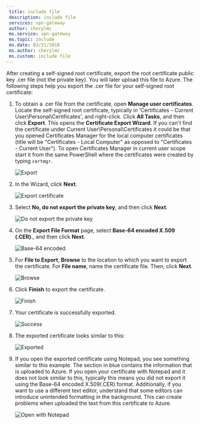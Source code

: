 ```yaml
---
 title: include file
 description: include file
 services: vpn-gateway
 author: cherylmc
 ms.service: vpn-gateway
 ms.topic: include
 ms.date: 03/21/2018
 ms.author: cherylmc
 ms.custom: include file
---
```

After creating a self-signed root certificate, export the root certificate public key .cer file (not the private key). You will later upload this file to Azure. The following steps help you export the .cer file for your self-signed root certificate:

1. To obtain a .cer file from the certificate, open **Manage user certificates**. Locate the self-signed root certificate, typically in 'Certificates - Current User\Personal\Certificates', and right-click. Click **All Tasks**, and then click **Export**. This opens the **Certificate Export Wizard**. If you can't find the certificate under Current User\Personal\Certificates it could be that you opened  Certificates Manager for the local computer certificates (title will be "Certificates - Local Computer" as opposed to "Certificates - Current User"). To open Certificates Manager in current user scope start it from the same PowerShell where the certificates were created by typing ```certmgr```.

   ![Export](./media/vpn-gateway-certificates-export-public-key-include/export.png)
2. In the Wizard, click **Next**.

   ![Export certificate](./media/vpn-gateway-certificates-export-public-key-include/exportwizard.png)
3. Select **No, do not export the private key**, and then click **Next**.

   ![Do not export the private key](./media/vpn-gateway-certificates-export-public-key-include/notprivatekey.png)
4. On the **Export File Format** page, select **Base-64 encoded X.509 (.CER).**, and then click **Next**.

   ![Base-64 encoded](./media/vpn-gateway-certificates-export-public-key-include/base64.png)
5. For **File to Export**, **Browse** to the location to which you want to export the certificate. For **File name**, name the certificate file. Then, click **Next**.

   ![Browse](./media/vpn-gateway-certificates-export-public-key-include/browse.png)
6. Click **Finish** to export the certificate.

   ![Finish](./media/vpn-gateway-certificates-export-public-key-include/finish.png)
7. Your certificate is successfully exported.

   ![Success](./media/vpn-gateway-certificates-export-public-key-include/success.png)
8. The exported certificate looks similar to this:

   ![Exported](./media/vpn-gateway-certificates-export-public-key-include/exported.png)
9. If you open the exported certificate using Notepad, you see something similar to this example. The section in blue contains the information that is uploaded to Azure. If you open your certificate with Notepad and it does not look similar to this, typically this means you did not export it using the Base-64 encoded X.509(.CER) format. Additionally, if you want to use a different text editor, understand that some editors can introduce unintended formatting in the background. This can create problems when uploaded the text from this certificate to Azure.

   ![Open with Notepad](./media/vpn-gateway-certificates-export-public-key-include/notepad.png)
